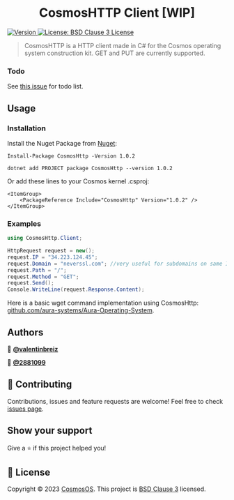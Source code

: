﻿<h1 align="center">CosmosHTTP Client [WIP]</h1>
<p>
  <a href="https://www.nuget.org/packages/CosmosHttp/" target="_blank">
    <img alt="Version" src="https://img.shields.io/nuget/v/CosmosHttp.svg" />
  </a>
  <a href="https://github.com/CosmosOS/CosmosHttp/blob/main/LICENSE.txt" target="_blank">
    <img alt="License: BSD Clause 3 License" src="https://img.shields.io/badge/license-BSD License-yellow.svg" />
  </a>
</p>

> CosmosHTTP is a HTTP client made in C# for the Cosmos operating system construction kit. GET and PUT are currently supported.

### Todo
See [this issue](https://github.com/CosmosOS/CosmosHttp/issues/1) for todo list.

## Usage

### Installation

Install the Nuget Package from [Nuget](https://www.nuget.org/packages/CosmosHttp/):

```PM
Install-Package CosmosHttp -Version 1.0.2
```

```PM
dotnet add PROJECT package CosmosHttp --version 1.0.2
```

Or add these lines to your Cosmos kernel .csproj:

```
<ItemGroup>
    <PackageReference Include="CosmosHttp" Version="1.0.2" />
</ItemGroup>
```

### Examples

```CS
using CosmosHttp.Client;

HttpRequest request = new();
request.IP = "34.223.124.45";
request.Domain = "neverssl.com"; //very useful for subdomains on same IP
request.Path = "/";
request.Method = "GET";
request.Send();
Console.WriteLine(request.Response.Content);
```

Here is a basic wget command implementation using CosmosHttp: [github.com/aura-systems/Aura-Operating-System](https://github.com/aura-systems/Aura-Operating-System/blob/master/SRC/Aura_OS/System/Interpreter/Commands/Network/Wget.cs#L63).

## Authors

👤 **[@valentinbreiz](https://github.com/valentinbreiz)**

👤 **[@2881099](https://github.com/2881099)**

## 🤝 Contributing

Contributions, issues and feature requests are welcome! Feel free to check [issues page](https://github.com/CosmosOS/CosmosHttp/issues). 

## Show your support

Give a ⭐️ if this project helped you!

## 📝 License

Copyright © 2023 [CosmosOS](https://github.com/CosmosOS). This project is [BSD Clause 3](https://github.com/CosmosOS/CosmosHttp/blob/main/LICENSE.txt) licensed.
